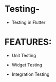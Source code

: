 # Testing-

- Testing in Flutter

#

# FEATURES:

 - Unit Testing

 - Widget Testing

 - Integration Testing

